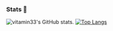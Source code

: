 ### Stats 👋

![vitamin33's GitHub stats](https://github-readme-stats.vercel.app/api?username=vitamin33&hide=contribs,prs&theme=merko).   [![Top Langs](https://github-readme-stats.vercel.app/api/top-langs/?username=vitamin33&theme=merko&layout=compact)](https://github.com/vitamin33/github-readme-stats)

<!-- [![willianrod's wakatime stats](https://github-readme-stats.vercel.app/api/wakatime?username=vitamin33)](https://github.com/anuraghazra/github-readme-stats)
 -->

